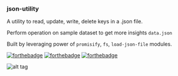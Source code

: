 ### json-utility
A utility to read, update, write, delete keys in a .json file.

Perform operation on sample dataset to get more insights `data.json`

Built by leveraging power of `promisify`, `fs`, `load-json-file` modules.

[![forthebadge](https://forthebadge.com/images/badges/made-with-javascript.svg)](https://forthebadge.com)
[![forthebadge](https://forthebadge.com/images/badges/check-it-out.svg)](https://forthebadge.com)
[![forthebadge](https://forthebadge.com/images/badges/built-with-love.svg)](https://forthebadge.com)



![alt tag](https://imgur.com/wZzskOo.gif)
